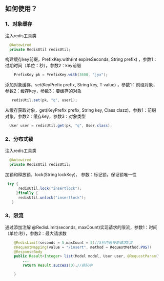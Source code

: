 ## 如何使用？
### 1、对象缓存
注入redis工具类
```java
  @Autowired
  private RedisUtil redisUtil;
```
构建缓存key前缀，PrefixKey.with(int expireSeconds, String prefix) ，参数1：过期时间（单位：秒），参数2：key前缀
```java
    PrefixKey pk = PrefixKey.with(3600, "jyx");
```
添加对象缓存，set(KeyPrefix prefix, String key, T value) ，参数1：前缀对象，参数2：缓存key，参数3：要缓存的对象
```java
   redisUtil.set(pk, "q", user1);
```
从缓存获取对象，get(KeyPrefix prefix, String key, Class<T> clazz)，参数1：前缀对象，参数2：缓存key，参数3：对象类型
```java
  User user = redisUtil.get(pk, "q", User.class);
```
### 2、分布式锁
注入redis工具类
```java
  @Autowired
  private RedisUtil redisUtil;
```
加锁和释放锁，lock(String lockKey)， 参数：标记锁，保证锁唯一性
```java
 try {
      redisUtil.lock("insertlock");    
     }finally {
      redisUtil.unlock("insertlock");  
   }
```
### 3、限流
通过添加注解 @RedisLimit(seconds, maxCount)实现请求的限流，参数1：时间（单位:秒），参数2：最大请求数
```java
    @RedisLimit(seconds = 5,maxCount = 5)//5秒内最多能请求5次
    @RequestMapping(value = "/insert", method = RequestMethod.POST)
    @ResponseBody
    public Result<Integer> list(Model model, User user, @RequestParam("goodsId") long goodsId) {
        ...
        return Result.success(0);//排队中

    }
```

